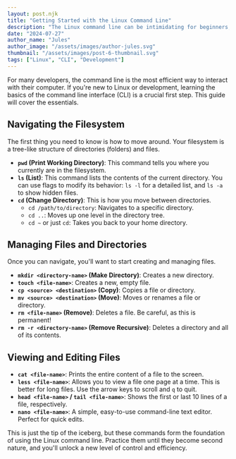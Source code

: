 ```yaml
---
layout: post.njk
title: "Getting Started with the Linux Command Line"
description: "The Linux command line can be intimidating for beginners, but it's an incredibly powerful tool. This guide will introduce you to the fundamental commands for navigating and managing your filesystem."
date: "2024-07-27"
author_name: "Jules"
author_image: "/assets/images/author-jules.svg"
thumbnail: "/assets/images/post-6-thumbnail.svg"
tags: ["Linux", "CLI", "Development"]
---
```


For many developers, the command line is the most efficient way to interact with their computer. If you're new to Linux or development, learning the basics of the command line interface (CLI) is a crucial first step. This guide will cover the essentials.

## Navigating the Filesystem

The first thing you need to know is how to move around. Your filesystem is a tree-like structure of directories (folders) and files.

*   **`pwd` (Print Working Directory)**: This command tells you where you currently are in the filesystem.
*   **`ls` (List)**: This command lists the contents of the current directory. You can use flags to modify its behavior: `ls -l` for a detailed list, and `ls -a` to show hidden files.
*   **`cd` (Change Directory)**: This is how you move between directories.
    *   `cd /path/to/directory`: Navigates to a specific directory.
    *   `cd ..`: Moves up one level in the directory tree.
    *   `cd ~` or just `cd`: Takes you back to your home directory.

## Managing Files and Directories

Once you can navigate, you'll want to start creating and managing files.

*   **`mkdir <directory-name>` (Make Directory)**: Creates a new directory.
*   **`touch <file-name>`**: Creates a new, empty file.
*   **`cp <source> <destination>` (Copy)**: Copies a file or directory.
*   **`mv <source> <destination>` (Move)**: Moves or renames a file or directory.
*   **`rm <file-name>` (Remove)**: Deletes a file. Be careful, as this is permanent!
*   **`rm -r <directory-name>` (Remove Recursive)**: Deletes a directory and all of its contents.

## Viewing and Editing Files

*   **`cat <file-name>`**: Prints the entire content of a file to the screen.
*   **`less <file-name>`**: Allows you to view a file one page at a time. This is better for long files. Use the arrow keys to scroll and `q` to quit.
*   **`head <file-name>` / `tail <file-name>`**: Shows the first or last 10 lines of a file, respectively.
*   **`nano <file-name>`**: A simple, easy-to-use command-line text editor. Perfect for quick edits.

This is just the tip of the iceberg, but these commands form the foundation of using the Linux command line. Practice them until they become second nature, and you'll unlock a new level of control and efficiency.
